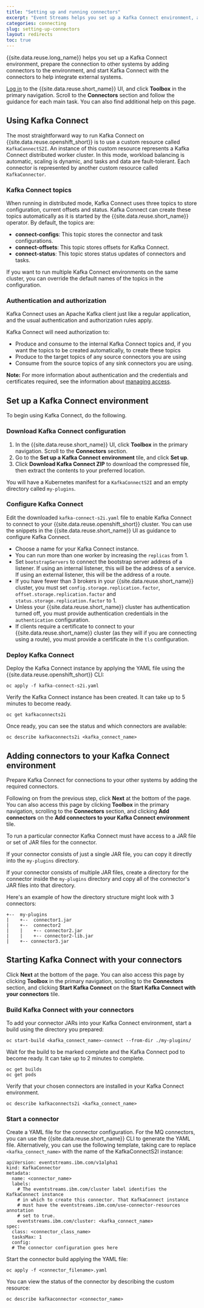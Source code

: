 ```yaml
---
title: "Setting up and running connectors"
excerpt: "Event Streams helps you set up a Kafka Connect environment, add connectors to it, and run the connectors to help integrate external systems."
categories: connecting
slug: setting-up-connectors
layout: redirects
toc: true
---
```


{{site.data.reuse.long_name}} helps you set up a Kafka Connect environment, prepare the connection to other systems by adding connectors to the environment, and start Kafka Connect with the connectors to help integrate external systems.

[Log in](../../getting-started/logging-in/) to the {{site.data.reuse.short_name}} UI, and click **Toolbox** in the primary navigation. Scroll to the **Connectors** section and follow the guidance for each main task. You can also find additional help on this page.


## Using Kafka Connect

The most straightforward way to run Kafka Connect on {{site.data.reuse.openshift_short}} is to use a custom resource called `KafkaConnectS2I`. An instance of this custom resource represents a Kafka Connect distributed worker cluster. In this mode, workload balancing is automatic, scaling is dynamic, and tasks and data are fault-tolerant. Each connector is represented by another custom resource called `KafkaConnector`.

### Kafka Connect topics

When running in distributed mode, Kafka Connect uses three topics to store configuration, current offsets and status. Kafka Connect can create these topics automatically as it is started by the {{site.data.reuse.short_name}} operator. By default, the topics are:

- **connect-configs**: This topic stores the connector and task configurations.
- **connect-offsets**: This topic stores offsets for Kafka Connect.
- **connect-status**: This topic stores status updates of connectors and tasks.

If you want to run multiple Kafka Connect environments on the same cluster, you can override the default names of the topics in the configuration.

### Authentication and authorization

Kafka Connect uses an Apache Kafka client just like a regular application, and the usual authentication and authorization rules apply.

Kafka Connect will need authorization to:

* Produce and consume to the internal Kafka Connect topics and, if you want the topics to be created automatically, to create these topics
* Produce to the target topics of any source connectors you are using
* Consume from the source topics of any sink connectors you are using.

**Note:** For more information about authentication and the credentials and certificates required, see the information about [managing access](../../security/managing-access/).

## Set up a Kafka Connect environment

To begin using Kafka Connect, do the following.

### Download Kafka Connect configuration

1. In the {{site.data.reuse.short_name}} UI, click **Toolbox** in the primary navigation. Scroll to the **Connectors** section.
2. Go to the **Set up a Kafka Connect environment** tile, and click **Set up**.
3. Click **Download Kafka Connect ZIP** to download the compressed file, then extract the contents to your preferred location.

You will have a Kubernetes manifest for a `KafkaConnectS2I` and an empty directory called `my-plugins`.

### Configure Kafka Connect

Edit the downloaded `kafka-connect-s2i.yaml` file to enable Kafka Connect to connect to your {{site.data.reuse.openshift_short}} cluster. You can use the snippets in the {{site.data.reuse.short_name}} UI as guidance to configure Kafka Connect.

* Choose a name for your Kafka Connect instance.
* You can run more than one worker by increasing the `replicas` from 1.
* Set `bootstrapServers` to connect the bootstrap server address of a listener. If using an internal listener, this will be the address of a service. If using an external listener, this will be the address of a route.
* If you have fewer than 3 brokers in your {{site.data.reuse.short_name}} cluster, you must set `config.storage.replication.factor`, `offset.storage.replication.factor` and `status.storage.replication.factor` to 1.
* Unless your {{site.data.reuse.short_name}} cluster has authentication turned off, you must provide authentication credentials in the `authentication` configuration.
* If clients require a certificate to connect to your {{site.data.reuse.short_name}} cluster (as they will if you are connecting using a route), you must provide a certificate in the `tls` configuration.

### Deploy Kafka Connect

Deploy the Kafka Connect instance by applying the YAML file using the {{site.data.reuse.openshift_short}} CLI:

```
oc apply -f kafka-connect-s2i.yaml
```

Verify the Kafka Connect instance has been created. It can take up to 5 minutes to become ready.

```
oc get kafkaconnects2i
```

Once ready, you can see the status and which connectors are available:

```
oc describe kafkaconnects2i <kafka_connect_name>
```

## Adding connectors to your Kafka Connect environment

Prepare Kafka Connect for connections to your other systems by adding the required connectors.

Following on from the previous step, click **Next** at the bottom of the page. You can also access this page by clicking **Toolbox** in the primary navigation, scrolling to the **Connectors** section, and clicking **Add connectors** on the **Add connectors to your Kafka Connect environment** tile.

To run a particular connector Kafka Connect must have access to a JAR file or set of JAR files for the connector.

If your connector consists of just a single JAR file, you can copy it directly into the `my-plugins` directory.

If your connector consists of multiple JAR files, create a directory for the connector inside the `my-plugins` directory and copy all of the connector's JAR files into that directory.

Here's an example of how the directory structure might look with 3 connectors:

```
+--  my-plugins
|    +--  connector1.jar
|    +--  connector2
|    |    +-- connector2.jar
|    |    +-- connector2-lib.jar
|    +-- connector3.jar
```

## Starting Kafka Connect with your connectors

Click **Next** at the bottom of the page. You can also access this page by clicking **Toolbox** in the primary navigation, scrolling to the **Connectors** section, and clicking **Start Kafka Connect** on the **Start Kafka Connect with your connectors** tile.

### Build Kafka Connect with your connectors

To add your connector JARs into your Kafka Connect environment, start a build using the directory you prepared:

```
oc start-build <kafka_connect_name>-connect --from-dir ./my-plugins/
```

Wait for the build to be marked complete and the Kafka Connect pod to become ready. It can take up to 2 minutes to complete.

```
oc get builds
oc get pods
```

Verify that your chosen connectors are installed in your Kafka Connect environment.

```
oc describe kafkaconnects2i <kafka_connect_name>
```

### Start a connector

Create a YAML file for the connector configuration. For the MQ connectors, you can use the {{site.data.reuse.short_name}} CLI to generate the YAML file. Alternatively, you can use the following template, taking care to replace `<kafka_connect_name>` with the name of the KafkaConnectS2I instance:

```
apiVersion: eventstreams.ibm.com/v1alpha1
kind: KafkaConnector
metadata:
  name: <connector_name>
  labels:
    # The eventstreams.ibm.com/cluster label identifies the KafkaConnect instance
    # in which to create this connector. That KafkaConnect instance
    # must have the eventstreams.ibm.com/use-connector-resources annotation
    # set to true.
    eventstreams.ibm.com/cluster: <kafka_connect_name>
spec:
  class: <connector_class_name>
  tasksMax: 1
  config:
  # The connector configuration goes here
```

Start the connector build applying the YAML file:

```
oc apply -f <connector_filename>.yaml
```

You can view the status of the connector by describing the custom resource:

```
oc describe kafkaconnector <connector_name>
```
